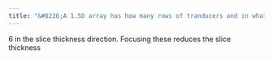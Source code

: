 ```yaml
---
title: "&#8226;A 1.5D array has how many rows of tranducers and in what direction?"
---
```

6 in the slice thickness direction. Focusing these reduces the slice thickness


